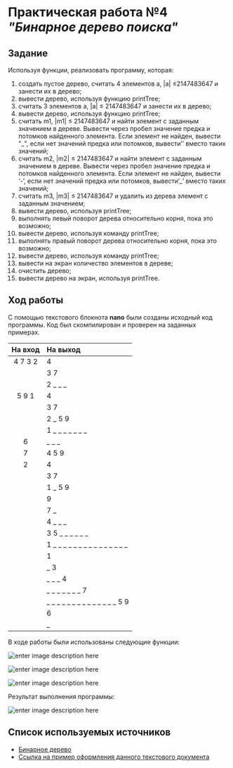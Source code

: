 # Практическая работа №4 ***"Бинарное дерево поиска"***

## Задание

Используя функции, реализовать программу, которая:
1. создать пустое дерево, считать 4 элементов a, |a| ≤2147483647 и занести их в дерево;
2. вывести дерево, используя функцию printTree;
3. считать 3 элементов a, |a| ≤ 2147483647 и занести их в дерево;
4. вывести дерево, используя функцию printTree;
5. считать m1, |m1| ≤ 2147483647 и найти элемент с заданным значением в дереве. Вывести через пробел значение предка и потомков найденного элемента. Если элемент не найден, вывести "_", если нет значений предка или потомков, вывести’’ вместо таких значений;
6. считать m2, |m2| ≤ 2147483647 и найти элемент с заданным значением в дереве. Вывести через пробел значение предка и потомков найденного элемента. Если элемент не найден, вывести ‘-’, если нет значений предка или потомков, вывести‘_’ вместо таких значений;
7. считать m3, |m3| ≤ 2147483647 и удалить из дерева элемент с заданным значением;
8. вывести дерево, используя printTree;
9. выполнять левый поворот дерева относительно корня, пока это возможно;
10. вывести дерево, используя команду printTree;
11. выполнять правый поворот дерева относительно корня, пока это возможно;
12. вывести дерево, используя команду printTree;
13. вывести на экран количество элементов в дереве;
14. очистить дерево;
15. вывести дерево на экран, используя printTree.

## Ход работы

С помощью текстового блокнота **nano** были созданы исходный код программы. Код был скомпилирован и проверен на заданных примерах.


|  На вход   | На выход                       |
|:----------:|:-------------------------------|
| 4 7 3 2    |4                               |
|            |3 7                             |
|            |2 _ _ _                         |
| 5 9 1      |4                               |
|            |3 7                             |
|            |2 _ 5 9                         |
|            |1 _ _ _ _ _ _ _                 |
| 6          |_ _ _                           |
| 7          |4 5 9                           |
| 2          |4                               |
|            |3 7                             |
|            |1 _ 5 9                         |
|            |9                               |
|            |7 _                             |
|            |4 _ _ _                         |
|            |3 5 _ _ _ _ _ _                 |
|            |1 _ _ _ _ _ _ _ _ _ _ _ _ _ _ _ |
|            |1                               |
|            |_ 3                             |
|            |_ _ _  4                        |
|            |_ _ _ _ _ _ _ 7                 |
|            |_ _ _ _ _ _ _ _ _ _ _ _ _ _ 5 9 |
|            |6                               |
|            |_                               | 

В ходе работы были использованы следующие функции:


![enter image description here](https://lh3.googleusercontent.com/3iNccdUfom4uucB5vjVzfFJnhOPs5c-Sz1bE-MoFhqCHulI4daoT-XYilcNzALqLBxxjX7UwiM36)

![enter image description here](https://lh3.googleusercontent.com/oXYssMbdxnDYJGVw0c8-lyKR1eGbIcAXqMK4T1i_1n2abJ8_WN-LXeEXGYc2Ix1vfer84II7FWFI)

![enter image description here](https://lh3.googleusercontent.com/HWeZ_e5hepQSYswcQwP4pfOXlx2wSipP_nSYPW1KsHwOlBqb2bJRsy_jfJRW6BftWA0dv4V4eLoP)









Результат выполнения программы:

![enter image description here](https://i.ibb.co/BwQ8fST/4.png)


## Список используемых источников
 - [ Бинарное дерево](http://www.cyberforum.ru/c-beginners/thread859845.html)
 - [Ссылка на пример оформления данного текстового документа](https://github.com/adam-p/markdown-here/wiki/Markdown-Cheatsheet)
